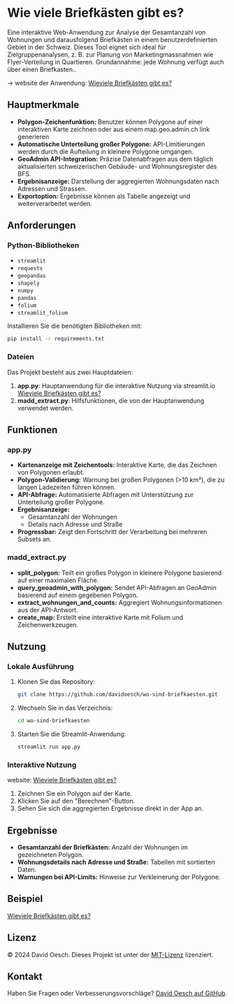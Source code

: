 # Wie viele Briefkästen gibt es?

Eine interaktive Web-Anwendung zur Analyse der Gesamtanzahl von Wohnungen und darausfolgend Briefkästen in einem benutzerdefinierten Gebiet in der Schweiz. Dieses Tool eignet sich ideal für Zielgruppenanalysen, z. B. zur Planung von Marketingmassnahmen wie Flyer-Verteilung in Quartieren.
Grundannahme: jede Wohnung verfügt auch über einen Briefkasten..

-> website der Anwendung: [Wieviele Briefkästen gibt es?](https://wieviele-briefkaesten-gibt-es.streamlit.app)

## Hauptmerkmale
- **Polygon-Zeichenfunktion:** Benutzer können Polygone auf einer interaktiven Karte zeichnen oder aus einem map.geo.admin.ch link generieren
- **Automatische Unterteilung großer Polygone:** API-Limitierungen werden durch die Aufteilung in kleinere Polygone umgangen.
- **GeoAdmin API-Integration:** Präzise Datenabfragen aus dem täglich aktualisierten schweizerischen Gebäude- und Wohnungsregister des BFS.
- **Ergebnisanzeige:** Darstellung der aggregierten Wohnungsdaten nach Adressen und Strassen.
- **Exportoption:** Ergebnisse können als Tabelle angezeigt und weiterverarbeitet werden.

## Anforderungen
### Python-Bibliotheken
- `streamlit`
- `requests`
- `geopandas`
- `shapely`
- `numpy`
- `pandas`
- `folium`
- `streamlit_folium`

Installieren Sie die benötigten Bibliotheken mit:
```bash
pip install -r requirements.txt
```

### Dateien
Das Projekt besteht aus zwei Hauptdateien:
1. **app.py**: Hauptanwendung für die interaktive Nutzung via streamlit.io [Wieviele Briefkästen gibt es?](https://wieviele-briefkaesten-gibt-es.streamlit.app)
2. **madd_extract.py**: Hilfsfunktionen, die von der Hauptanwendung verwendet werden.

## Funktionen
### app.py
- **Kartenanzeige mit Zeichentools:**
  Interaktive Karte, die das Zeichnen von Polygonen erlaubt.
- **Polygon-Validierung:**
  Warnung bei großen Polygonen (>10 km²), die zu langen Ladezeiten führen können.
- **API-Abfrage:**
  Automatisierte Abfragen mit Unterstützung zur Unterteilung großer Polygone.
- **Ergebnisanzeige:**
  - Gesamtanzahl der Wohnungen
  - Details nach Adresse und Straße
- **Progressbar:**
  Zeigt den Fortschritt der Verarbeitung bei mehreren Subsets an.

### madd_extract.py
- **split_polygon:**
  Teilt ein großes Polygon in kleinere Polygone basierend auf einer maximalen Fläche.
- **query_geoadmin_with_polygon:**
  Sendet API-Abfragen an GeoAdmin basierend auf einem gegebenen Polygon.
- **extract_wohnungen_and_counts:**
  Aggregiert Wohnungsinformationen aus der API-Antwort.
- **create_map:**
  Erstellt eine interaktive Karte mit Folium und Zeichenwerkzeugen.

## Nutzung
### Lokale Ausführung
1. Klonen Sie das Repository:
   ```bash
   git clone https://github.com/davidoesch/wo-sind-briefkaesten.git
   ```
2. Wechseln Sie in das Verzeichnis:
   ```bash
   cd wo-sind-briefkaesten
   ```
3. Starten Sie die Streamlit-Anwendung:
   ```bash
   streamlit run app.py
   ```

### Interaktive Nutzung

website: [Wieviele Briefkästen gibt es?](https://wieviele-briefkaesten-gibt-es.streamlit.app)

1. Zeichnen Sie ein Polygon auf der Karte.
2. Klicken Sie auf den "Berechnen"-Button.
3. Sehen Sie sich die aggregierten Ergebnisse direkt in der App an.

## Ergebnisse
- **Gesamtanzahl der Briefkästen:**
  Anzahl der Wohnungen im gezeichneten Polygon.
- **Wohnungsdetails nach Adresse und Straße:**
  Tabellen mit sortierten Daten.
- **Warnungen bei API-Limits:**
  Hinweise zur Verkleinerung der Polygone.

## Beispiel
[Wieviele Briefkästen gibt es?](https://wieviele-briefkaesten-gibt-es.streamlit.app)

## Lizenz
© 2024 David Oesch. Dieses Projekt ist unter der [MIT-Lizenz](https://github.com/davidoesch/Sentinel-2-Acquisition-Plan-Harvesting?tab=MIT-1-ov-file) lizenziert.

## Kontakt
Haben Sie Fragen oder Verbesserungsvorschläge? [David Oesch auf GitHub](https://github.com/davidoesch).
